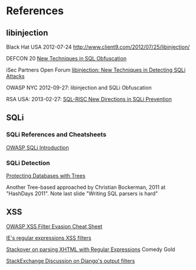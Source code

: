 References
===========================

libinjection
---------------------------

Black Hat USA 2012-07-24
http://www.client9.com/2012/07/25/libinjection/

DEFCON 20
[New Techniques in SQL Obfuscation](http://www.client9.com/2012/07/27/new-techniques-in-sql-obfuscation/)

iSec Partners Open Forum
[libinjection: New Techniques in Detecting SQLi Attacks](http://www.client9.com/2012/09/06/libinjection-new-techniques-in-detecting-sqli-attacks/)

OWASP NYC 2012-09-27:
libinjection and SQLi Obfuscation

RSA USA: 2013-02-27:
[SQL-RISC New Directions in SQLi Prevention](http://www.client9.com/2013/02/27/sql-risc-new-directions-in-sqli-prevention/)

SQLi
---------------------------

### SQLi References and Cheatsheets

[OWASP SQLi Introduction](https://www.owasp.org/index.php/SQL_Injection)

### SQLi Detection

[Protecting Databases with Trees](http://es.slideshare.net/hashdays/hashdays-2011-christian-bockermann-protecting-databases-with-trees)

Another Tree-based approached by Christian Bockerman, 2011 at
"HashDays 2011".  Note last slide "Writing SQL parsers is hard"

XSS
---------------------------

[OWASP XSS Filter Evasion Cheat Sheet](https://www.owasp.org/index.php/XSS_Filter_Evasion_Cheat_Sheet)

[IE's regular expressions XSS filters](http://xss.cx/examples/ie/internet-exploror-ie9-xss-filter-rules-example-regexp-mshtmldll.txt)

[Stackover on parsing XHTML with Regular Expressions](http://stackoverflow.com/questions/1732348/regex-match-open-tags-except-xhtml-self-contained-tags/1732454#1732454)
Comedy Gold

[StackExchange Discussion on Django's output filters](http://security.stackexchange.com/questions/34088/is-there-a-way-to-bypass-djangos-xss-escaping-with-unicode)

